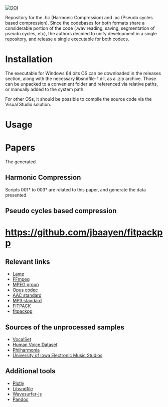 [![DOI](https://zenodo.org/badge/370571978.svg)](https://zenodo.org/badge/latestdoi/370571978)

Repository for the .hc (Harmonic Compression) and .pc (Pseudo cycles based compression). Since the codebases for both formats share a considerable portion of the code (.wav reading, saving, segmentation of pseudo cycles, etc), the authors decided to unify development in a single repository, and release a single executable for both codecs.

# Installation
The executable for Windows 64 bits OS can be downloaded in the releases section, along with the necessary libsndfile-1.dll, as a .zip archive. Those can be unpacked to a convenient folder and referenced via relative paths, or manually added to the system path.

For other OSs, it should be possible to compile the source code via the Visual Studio solution.

# Usage


# Papers
The generated 

## Harmonic Compression

Scripts 001* to 003* are related to this paper, and generate the data presented.
<!-- TODO site .hc-->


## Pseudo cycles based compression
<!-- TODO site .pc-->



# https://github.com/jbaayen/fitpackpp

## Relevant links

- [Lame](https://lame.sourceforge.io/)
- [FFmpeg](https://www.ffmpeg.org/)
- [MPEG group](https://mpeg.chiariglione.org/)
- [Opus codec](https://opus-codec.org/)
- [AAC standard](https://www.iso.org/standard/43345.html)
- [MP3 standard](https://www.iso.org/standard/22412.html)
- [FITPACK](https://www.netlib.org/fitpack/)
- [fitpackpp](https://github.com/jbaayen/fitpackpp)


## Sources of the unprocessed samples

- [VocalSet](https://zenodo.org/record/1442513)
- [Human Voice Dataset](https://github.com/vocobox/human-voice-dataset)
- [Philharmonia](https://philharmonia.co.uk/resources/sound-samples/)
- [University of Iowa Electronic Music Studios](http://theremin.music.uiowa.edu/MIS.html)


## Additional tools

- [Plotly](https://plotly.com/)
- [Libsndfile](http://www.mega-nerd.com/libsndfile/)
- [Wavesurfer-js](https://wavesurfer-js.org/)
- [Pandoc](https://pandoc.org/)
